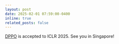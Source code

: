 ```yaml
---
layout: post
date: 2025-02-01 07:59:00-0400
inline: true
related_posts: false
---
```


[DPPO](https://arxiv.org/abs/2409.00588) is accepted to ICLR 2025. See you in Singapore! 